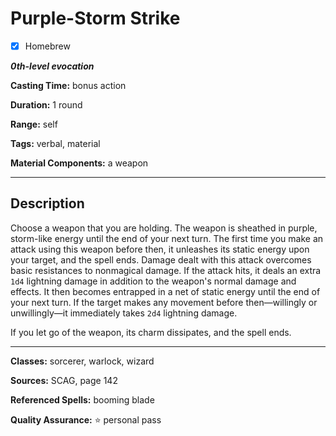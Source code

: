 # Purple-Storm Strike

- [x] Homebrew

***0th-level evocation***

**Casting Time:** bonus action

**Duration:** 1 round

**Range:** self

**Tags:** verbal, material

**Material Components:** a weapon

---

## Description
Choose a weapon that you are holding.
The weapon is sheathed in purple, storm-like energy until the end of your next turn.
The first time you make an attack using this weapon before then, it unleashes its static energy upon your target, and the spell ends.
Damage dealt with this attack overcomes basic resistances to nonmagical damage.
If the attack hits, it deals an extra `1d4` lightning damage in addition to the weapon's normal damage and effects.
It then becomes entrapped in a net of static energy until the end of your next turn.
If the target makes any movement before then&mdash;willingly or unwillingly&mdash;it immediately takes `2d4` lightning damage.

If you let go of the weapon, its charm dissipates, and the spell ends.

---

**Classes:** sorcerer, warlock, wizard

**Sources:** SCAG, page 142

**Referenced Spells:** booming blade

**Quality Assurance:** :star: personal pass
